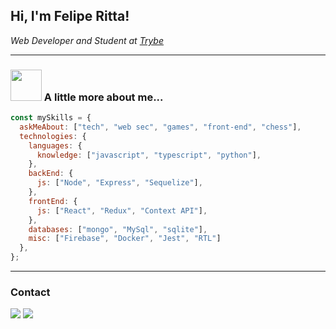 <h2> Hi, I'm Felipe Ritta! </h2>
<p><em>Web Developer and Student at <a href="https://www.betrybe.com">Trybe</a></em></p>

---

### <img src="https://media.giphy.com/media/VgCDAzcKvsR6OM0uWg/giphy.gif" width="50"> A little more about me...  

```javascript
const mySkills = {
  askMeAbout: ["tech", "web sec", "games", "front-end", "chess"],
  technologies: {
    languages: {
      knowledge: ["javascript", "typescript", "python"],
    },
    backEnd: {
      js: ["Node", "Express", "Sequelize"],
    },
    frontEnd: {
      js: ["React", "Redux", "Context API"],
    },
    databases: ["mongo", "MySql", "sqlite"],
    misc: ["Firebase", "Docker", "Jest", "RTL"]
  },
};
```

---

### Contact

<div>
  <a href="https://www.linkedin.com/in/feliperitta/" target="_blank"><img src="https://img.shields.io/badge/-LinkedIn-%230077B5?style=for-the-badge&logo=linkedin&logoColor=white" target="_blank"></a>
  <a href = "mailto:feliperitta.dev@gmail.com"><img src="https://img.shields.io/badge/-Gmail-%23333?style=for-the-badge&logo=gmail&logoColor=white" target="_blank"></a>
</div>
